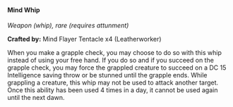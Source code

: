 #### Mind Whip
_Weapon (whip), rare (requires attunment)_

**Crafted by:** Mind Flayer Tentacle x4 (Leatherworker)

When you make a grapple check, you may choose to do so with this whip instead of using your free hand. If you do so and if you succeed on the grapple check, you may force the grappled creature to succeed on a DC 15 Intelligence saving throw or be stunned until the grapple ends. While grappling a creature, this whip may not be used to attack another target. Once this ability has been used 4 times in a day, it cannot be used again until the next dawn.
